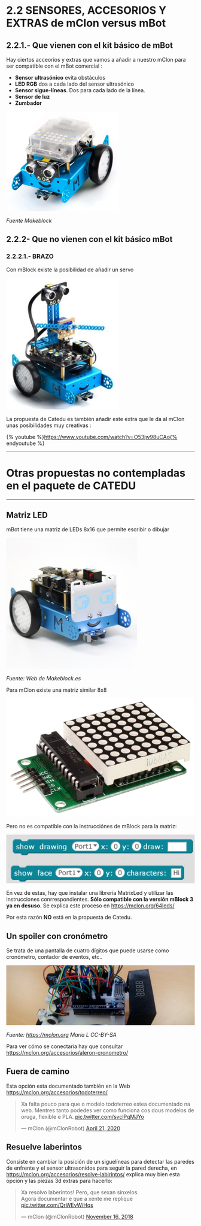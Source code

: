 # 2.2 SENSORES, ACCESORIOS Y EXTRAS de mClon versus mBot

## 2.2.1.- Que vienen con el kit básico de mBot

Hay ciertos acceorios y extras que vamos a añadir a nuestro mClon para ser compatible con el mBot comercial :

* **Sensor ultrasónico** evita obstáculos
* **LED RGB** dos a cada lado del sensor ultrasónico
* **Sensor sigue-líneas**. Dos para cada lado de la línea.
* **Sensor de luz**
* **Zumbador**

![](/assets/mBot-300x266.png)

_Fuente Makeblock_

## 2.2.2- Que no vienen con el kit básico mBot

### 2.2.2.1.- BRAZO

Con mBlock existe la posibilidad de añadir un servo

![](/assets/brazombot.jpg)

La propuesta de Catedu es también añadir este extra que le da al mClon unas posibilidades muy creativas :

{% youtube %}https://www.youtube.com/watch?v=O53jw98uCAo{% endyoutube %}

<hr />

# Otras propuestas no contempladas en el paquete de CATEDU

<hr />

## Matriz LED

mBot tiene una matriz de LEDs 8x16 que permite escribir o dibujar

![](/assets/matrizled.jpg)

_Fuente: Web de Makeblock.es_

Para mClon existe una matriz similar 8x8

![](/assets/matriz8x8_MAX7219.png)

Pero no es compatible con la instrucciónes de mBlock para la matriz:

![](/assets/instrucciones2.jpg)

En vez de estas, hay que instalar una librería MatrixLed y utilizar las instrucciones conrrespondientes. **Sólo compatible con la versión mBlock 3 ya en desuso**. Se explica este proceso en https://mclon.org/64leds/

Por esta razón **NO** está en la propuesta de Catedu.

## Un spoiler con cronómetro

Se trata de una pantalla de cuatro dígitos que puede usarse como cronómetro, contador de eventos, etc..

![](/assets/mClon_cabezallo14.jpg)

 _Fuente: https://mclon.org Maria L CC-BY-SA_

Para ver cómo se conectaría hay que consultar https://mclon.org/accesorios/aleron-cronometro/

## Fuera de camino

Esta opción esta documentado también en la Web https://mclon.org/accesorios/todoterreo/

<blockquote class="twitter-tweet"><p lang="pt" dir="ltr">Xa falta pouco para que o modelo todoterreo estea documentado na web. Mentres tanto podedes ver como funciona cos dous modelos de oruga, flexible e PLA. <a href="https://t.co/svclPqMJYo">pic.twitter.com/svclPqMJYo</a></p>&mdash; mClon (@mClonRobot) <a href="https://twitter.com/mClonRobot/status/1252503943797780480?ref_src=twsrc%5Etfw">April 21, 2020</a></blockquote> <script async src="https://platform.twitter.com/widgets.js" charset="utf-8"></script>

## Resuelve laberintos

Consiste en cambiar la posición de un siguelíneas para detectar las paredes de enfrente y el sensor ultrasonidos para seguir la pared derecha, en https://mclon.org/accesorios/resolve-labirintos/ explica muy bien esta opción y las piezas 3d extras para hacerlo:

<blockquote class="twitter-tweet"><p lang="pt" dir="ltr">Xa resolvo laberintos! Pero, que sexan sinxelos.<br>Agora documentar e que a xente me replique <a href="https://t.co/QrWEvWiHqs">pic.twitter.com/QrWEvWiHqs</a></p>&mdash; mClon (@mClonRobot) <a href="https://twitter.com/mClonRobot/status/1063408748759257088?ref_src=twsrc%5Etfw">November 16, 2018</a></blockquote> <script async src="https://platform.twitter.com/widgets.js" charset="utf-8"></script>
